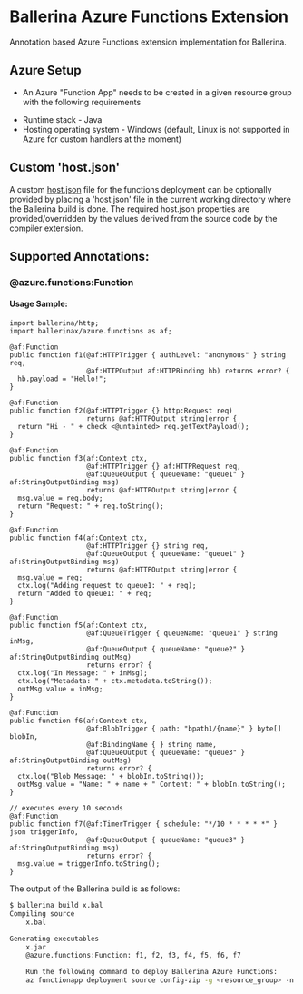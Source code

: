 # Ballerina Azure Functions Extension

Annotation based Azure Functions extension implementation for Ballerina. 

## Azure Setup

* An Azure "Function App" needs to be created in a given resource group with the following requirements
 - Runtime stack - Java
 - Hosting operating system - Windows (default, Linux is not supported in Azure for custom handlers at the moment)

## Custom 'host.json'

A custom [host.json](https://docs.microsoft.com/en-us/azure/azure-functions/functions-host-json) file for the functions deployment can be optionally provided by placing a 'host.json' file in the current working directory where the Ballerina build is done. The required host.json properties are provided/overridden by the values derived from the source code by the compiler extension. 

## Supported Annotations:

### @azure.functions:Function

#### Usage Sample:

```ballerina
import ballerina/http;
import ballerinax/azure.functions as af;

@af:Function
public function f1(@af:HTTPTrigger { authLevel: "anonymous" } string req, 
                   @af:HTTPOutput af:HTTPBinding hb) returns error? {
  hb.payload = "Hello!";
}

@af:Function
public function f2(@af:HTTPTrigger {} http:Request req) 
                   returns @af:HTTPOutput string|error {
  return "Hi - " + check <@untainted> req.getTextPayload();
}

@af:Function
public function f3(af:Context ctx, 
                   @af:HTTPTrigger {} af:HTTPRequest req, 
                   @af:QueueOutput { queueName: "queue1" } af:StringOutputBinding msg) 
                   returns @af:HTTPOutput string|error {
  msg.value = req.body;
  return "Request: " + req.toString();
}

@af:Function
public function f4(af:Context ctx, 
                   @af:HTTPTrigger {} string req, 
                   @af:QueueOutput { queueName: "queue1" } af:StringOutputBinding msg) 
                   returns @af:HTTPOutput string|error {
  msg.value = req;
  ctx.log("Adding request to queue1: " + req);
  return "Added to queue1: " + req;
}

@af:Function
public function f5(af:Context ctx, 
                   @af:QueueTrigger { queueName: "queue1" } string inMsg,
                   @af:QueueOutput { queueName: "queue2" } af:StringOutputBinding outMsg) 
                   returns error? {
  ctx.log("In Message: " + inMsg);
  ctx.log("Metadata: " + ctx.metadata.toString());
  outMsg.value = inMsg;
}

@af:Function
public function f6(af:Context ctx, 
                   @af:BlobTrigger { path: "bpath1/{name}" } byte[] blobIn,
                   @af:BindingName { } string name,
                   @af:QueueOutput { queueName: "queue3" } af:StringOutputBinding outMsg) 
                   returns error? {
  ctx.log("Blob Message: " + blobIn.toString());
  outMsg.value = "Name: " + name + " Content: " + blobIn.toString();
}

// executes every 10 seconds
@af:Function
public function f7(@af:TimerTrigger { schedule: "*/10 * * * * *" } json triggerInfo, 
                   @af:QueueOutput { queueName: "queue3" } af:StringOutputBinding msg) 
                   returns error? {
  msg.value = triggerInfo.toString();
}
```

The output of the Ballerina build is as follows:

```bash
$ ballerina build x.bal 
Compiling source
	x.bal

Generating executables
	x.jar
	@azure.functions:Function: f1, f2, f3, f4, f5, f6, f7

	Run the following command to deploy Ballerina Azure Functions:
	az functionapp deployment source config-zip -g <resource_group> -n <function_app_name> --src azure-functions.zip
```


